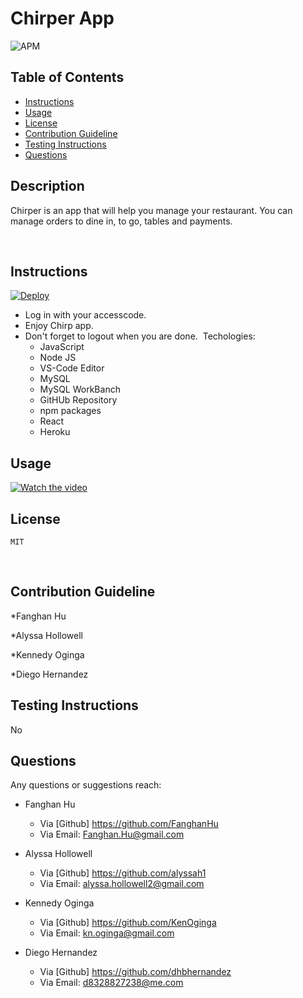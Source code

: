 # Chirper App
![APM](https://img.shields.io/apm/l/pack)
​
## Table of Contents
* [Instructions](#Instructions)
* [Usage](#Usage)
* [License](#license)
* [Contribution Guideline](#Contribution-Guideline)
* [Testing Instructions](#Testing-Instructions)
* [Questions](#Questions)
​
## Description 
Chirper is an app that will help you manage your restaurant. You can manage orders to dine in, to go, tables and payments.

​
## Instructions
[![Deploy](https://www.herokucdn.com/deploy/button.svg)](https://mighty-gorge-61160.herokuapp.com/)
​
* Log in with your accesscode.
​
* Enjoy Chirp app.
​
* Don't forget to logout when you are done.
​
Techologies:
    - JavaScript
    - Node JS
    - VS-Code Editor
    - MySQL
    - MySQL WorkBanch
    - GitHUb Repository
    - npm packages
    - React
    - Heroku 
​
## Usage 
[![Watch the video](https://github.com/dhbhernandez/Chirper/blob/main/client/src/assets/Images/c1.gif)](https://mighty-gorge-61160.herokuapp.com/)
​
## License
    MIT
​
## Contribution Guideline
*Fanghan Hu

*Alyssa Hollowell

*Kennedy Oginga

*Diego Hernandez
## Testing Instructions
No
## Questions
Any questions or suggestions reach:
* Fanghan Hu
    - Via [Github] https://github.com/FanghanHu
    - Via Email: Fanghan.Hu@gmail.com
​
* Alyssa Hollowell
    - Via [Github] https://github.com/alyssah1
    - Via Email: alyssa.hollowell2@gmail.com
​
* Kennedy Oginga
    - Via [Github] https://github.com/KenOginga
    - Via Email: kn.oginga@gmail.com

* Diego Hernandez
    - Via [Github] https://github.com/dhbhernandez
    - Via Email: d8328827238@me.com

